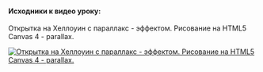 
#### Исходники к видео уроку:
Открытка на Хеллоуин с параллакс - эффектом. Рисование на HTML5 Canvas 4 - parallax.

[![Открытка на Хеллоуин с параллакс - эффектом. Рисование на HTML5 Canvas 4 - parallax.](https://img.youtube.com/vi/aLp4Nml9IAI/0.jpg)](https://www.youtube.com/watch?v=aLp4Nml9IAI)
